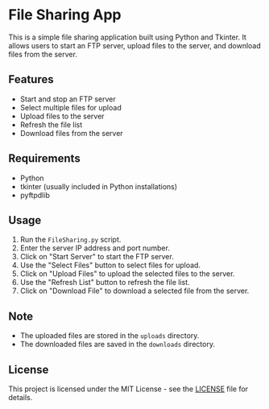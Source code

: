 # File Sharing App

This is a simple file sharing application built using Python and Tkinter. It allows users to start an FTP server, upload files to the server, and download files from the server.

## Features

- Start and stop an FTP server
- Select multiple files for upload
- Upload files to the server
- Refresh the file list
- Download files from the server

## Requirements

- Python
- tkinter (usually included in Python installations)
- pyftpdlib

## Usage

1. Run the `FileSharing.py` script.
2. Enter the server IP address and port number.
3. Click on "Start Server" to start the FTP server.
4. Use the "Select Files" button to select files for upload.
5. Click on "Upload Files" to upload the selected files to the server.
6. Use the "Refresh List" button to refresh the file list.
7. Click on "Download File" to download a selected file from the server.

## Note

- The uploaded files are stored in the `uploads` directory.
- The downloaded files are saved in the `downloads` directory.

## License

This project is licensed under the MIT License - see the [LICENSE](LICENSE) file for details.

